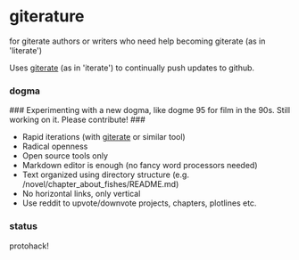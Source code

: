 # giterature #

for giterate authors or writers who need help becoming giterate (as in 'literate')

Uses [giterate](https://github.com/monkybrain/giterate) (as in 'iterate') to continually push updates to github.

### dogma ###

&#35;&#35;&#35; Experimenting with a new dogma, like dogme 95 for film in the 90s. Still working on it. Please contribute! &#35;&#35;&#35;

* Rapid iterations (with [giterate](https://github.com/monkybrain/giterate) or similar tool)
* Radical openness
* Open source tools only
* Markdown editor is enough (no fancy word processors needed)
* Text organized using directory structure (e.g. /novel/chapter_about_fishes/README.md)
* No horizontal links, only vertical
* Use reddit to upvote/downvote projects, chapters, plotlines etc. 

### status ###
protohack!

